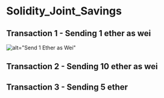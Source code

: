 # Solidity_Joint_Savings

## Transaction 1 - Sending 1 ether as wei
![alt="Send 1 Ether as Wei"](Execution_Results/1_Ether.png)


## Transaction 2 - Sending 10 ether as wei



## Transaction 3 - Sending 5 ether